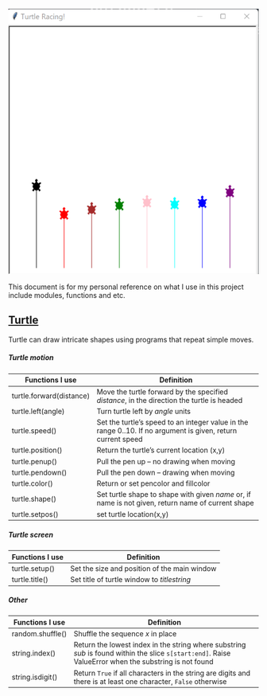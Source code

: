 ![screenshot](https://github.com/erinchocolate/build-my-own-x/blob/master/Game/python-turtle-racing/screenshot.png)

This document is for my personal reference on what I use in this project include modules, functions and etc.

## [Turtle](https://docs.python.org/3/library/turtle.html)
Turtle can draw intricate shapes using programs that repeat simple moves.

##### Turtle motion
Functions I use|Definition
------------ | ------------
turtle.forward(distance)|Move the turtle forward by the specified _distance_, in the direction the turtle is headed
turtle.left(angle)|Turn turtle left by _angle_ units
turtle.speed()|Set the turtle’s speed to an integer value in the range 0..10. If no argument is given, return current speed
turtle.position()|Return the turtle’s current location (x,y)
turtle.penup()|Pull the pen up – no drawing when moving
turtle.pendown()|Pull the pen down – drawing when moving
turtle.color()|Return or set pencolor and fillcolor
turtle.shape()|Set turtle shape to shape with given _name_ or, if name is not given, return name of current shape
turtle.setpos()|set turtle location(x,y)

##### Turtle screen
Functions I use|Definition
------------ | ------------
turtle.setup()|Set the size and position of the main window
turtle.title()|Set title of turtle window to _titlestring_

##### Other
Functions I use|Definition
------------ | ------------
random.shuffle()|Shuffle the sequence _x_ in place
string.index()|Return the lowest index in the string where substring _sub_ is found within the slice `s[start:end]`. Raise ValueError when the substring is not found
string.isdigit()|Return `True` if all characters in the string are digits and there is at least one character, `False` otherwise


